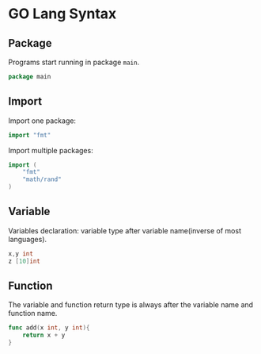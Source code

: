 # GO Lang Syntax

## Package
Programs start running in package `main`.
```go
package main
```
## Import
Import one package:
```go
import "fmt"
```
Import multiple packages:
```go
import (
	"fmt"
	"math/rand"
)
```
## Variable
Variables declaration: variable type after variable name(inverse of most languages).
```go
x,y int
z [10]int
```
## Function
The variable and function return type is always after the variable name and function name.
```go
func add(x int, y int){
	return x + y
}
```
